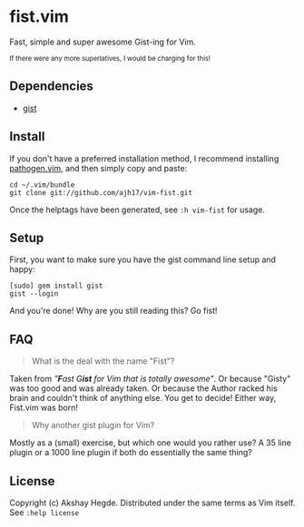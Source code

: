 # fist.vim
Fast, simple and super awesome Gist-ing for Vim.

<sub>If there were any more superlatives, I would be charging for this!</sub>


## Dependencies

- [gist](https://github.com/defunkt/gist.git)


## Install

If you don't have a preferred installation method, I recommend installing
[pathogen.vim](https://github.com/tpope/vim-pathogen), and then simply copy and
paste:

    cd ~/.vim/bundle
    git clone git://github.com/ajh17/vim-fist.git

Once the helptags have been generated, see `:h vim-fist` for usage.


## Setup

First, you want to make sure you have the gist command line setup and happy:

    [sudo] gem install gist
    gist --login

And you're done! Why are you still reading this? Go fist!


## FAQ
> What is the deal with the name "Fist"?

Taken from <i>"<b>F</b>ast G<b>ist</b> for Vim that is totally awesome"</i>. Or
because "Gisty" was too good and was already taken. Or because the Author
racked his brain and couldn't think of anything else. You get to decide! Either
way, Fist.vim was born!

> Why another gist plugin for Vim?

Mostly as a (small) exercise, but which one would you rather use? A 35 line
plugin or a 1000 line plugin if both do essentially the same thing?

## License

Copyright (c) Akshay Hegde. Distributed under the same terms as Vim itself. See
`:help license`
